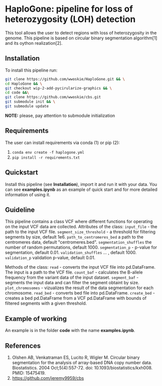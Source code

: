 # HaploGone: pipeline for loss of heterozygosity (LOH) detection

This tool allows the user to detect regions with loss of heterozygosity in the genome. This pipeline is based on circular binary segmentation algorithm[1] and its oython realization[2]. 

## Installation

To install this pipeline run:
```bash
git clone https://github.com/wwoskie/HaploGone.git && \
cd HaploGone && \
git checkout wip-2-add-pycirularize-graphics && \
cd code &&\
git clone https://github.com/wwoskie/cbs.git
git submodule init && \
git submodule update
```
**NOTE:** please, pay attention to submodule initialization

## Requirements

The user can install requirements via conda (1) or pip (2):
1. `conda env create -f haplogone.yml`
2. `pip install -r requirements.txt`

## Quickstart

Install this pipeline (see **Installation**), import it and run it with your data. You can see **examples.ipynb** as an example of quick start and for more detailed information of using it. 

## Guideline

This pipeline contains a class VCF where different functions for operating on the input VCF data are collected.
Attributes of the class:
```input_file``` - the path to the input VCF file.
```segment_size_threshold``` - a threshold for filtering segments by size, default 1e6.
```path_to_centromeres_bed``` a path to the centromeres data, default "centromeres.bed".
```segmentation_shuffles``` the number of random permutations, default 1000.
```segmentation_p``` - p-value for segmentation, default 0.01.
```validation_shuffles``` ... , default 1000.
```validation_p``` validation p-value, default 0.01.

Methods of the class:
```read``` - converts the input VCF file into pd.DataFrame. The input is a path to the VCF file.
```count_baf``` - calculates the B-allele frequency from the variant data of the input dataset.
```segment_baf``` - segments the input data and can filter the segment obtaint by size.
```plot_chromosomes``` - vizualizes the result of the data segmentation for each chromosome.
```read_bed``` - converts bed file into pd.DataFrame.
```create_bed``` - creates a bed pd.DataFrame from a VCF pd.DataFrame with bounds of filtered segments with a given threshold.

## Example of working

An example is in the folder **code** with the name **examples.ipynb**. 

## References

1. Olshen AB, Venkatraman ES, Lucito R, Wigler M. Circular binary segmentation for the analysis of array-based DNA copy number data. Biostatistics. 2004 Oct;5(4):557-72. doi: 10.1093/biostatistics/kxh008. PMID: 15475419.
2. https://github.com/jeremy9959/cbs
